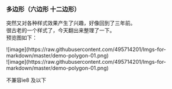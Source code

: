 ### 多边形（六边形 十二边形）
<p>
突然又对各种样式效果产生了兴趣，好像回到了三年前。<br>
很古老的一个样式了，今天翻出来整理了一下。<br>
预览图如下：
</p>
![image](https://raw.githubusercontent.com/495714201/Imgs-for-markdown/master/demo-polygon-01.png)
<br>
![image](https://raw.githubusercontent.com/495714201/Imgs-for-markdown/master/demo-polygon-01.png)
<p>
不兼容ie8 及以下
</p>
